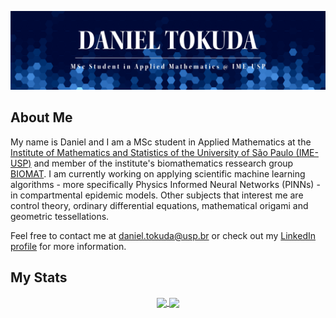 ![Header](./GitHub.png)


## About Me

My name is Daniel and I am a MSc student in Applied Mathematics at the [Institute of Mathematics and Statistics of the University of São Paulo (IME-USP)](https://www.ime.usp.br) and member of the institute's biomathematics ressearch group [BIOMAT](https://sites.google.com/ime.usp.br/biomat/página-inicial). I am currently working on applying scientific machine learning algorithms - more specifically Physics Informed Neural Networks (PINNs) - in compartmental epidemic models. Other subjects that interest me are control theory, ordinary differential equations, mathematical origami and geometric tessellations.

Feel free to contact me at daniel.tokuda@usp.br or check out my [LinkedIn profile](https://www.linkedin.com/in/danielyujitokuda/) for more information. 

## My Stats

<div align="center">
<a href="https://github.com/anuraghazra/github-readme-stats">
  <img height=200 align="center" src="https://github-readme-stats.vercel.app/api?username=DanielTokuda&theme=transparent&rank_icon=github" />
</a>
<a href="https://github.com/anuraghazra/convoychat">
  <img height=200 align="center" src="https://github-readme-stats.vercel.app/api/top-langs?username=DanielTokuda&layout=donut&langs_count=8&card_width=320&theme=transparent" />
</a>

<!---
DanielTokuda/DanielTokuda is a ✨ special ✨ repository because its `README.md` (this file) appears on your GitHub profile.
You can click the Preview link to take a look at your changes.
--->
